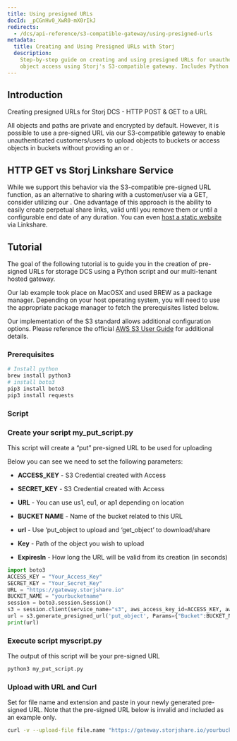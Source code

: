```yaml
---
title: Using presigned URLs
docId: _pCGnHv0_XwR0-mX0rIkJ
redirects:
  - /dcs/api-reference/s3-compatible-gateway/using-presigned-urls
metadata:
  title: Creating and Using Presigned URLs with Storj
  description:
    Step-by-step guide on creating and using presigned URLs for unauthenticated
    object access using Storj's S3-compatible gateway. Includes Python scripting instructions.
---
```


## Introduction

Creating presigned URLs for Storj DCS - HTTP POST & GET to a URL

All objects and paths are private and encrypted by default. However, it is possible to use a pre-signed URL via our S3-compatible gateway to enable unauthenticated customers/users to upload objects to buckets or access objects in buckets without providing an [](docId:XKib9SzjtEXTXWvdyYWX6) or [](docId:AsyYcUJFbO1JI8-Tu8tW3).

## HTTP GET vs Storj Linkshare Service

While we support this behavior via the S3-compatible pre-signed URL function, as an alternative to sharing with a customer/user via a GET, consider utilizing our [](docId:sN2GhYgGUtqBVF65GhKEa). One advantage of this approach is the ability to easily create perpetual share links, valid until you remove them or until a configurable end date of any duration. You can even [host a static website](docId:GkgE6Egi02wRZtyryFyPz) via Linkshare.

## Tutorial

The goal of the following tutorial is to guide you in the creation of pre-signed URLs for storage DCS using a Python script and our multi-tenant hosted gateway.

Our lab example took place on MacOSX and used BREW as a package manager. Depending on your host operating system, you will need to use the appropriate package manager to fetch the prerequisites listed below.

Our implementation of the S3 standard allows additional configuration options. Please reference the official [AWS S3 User Guide](https://docs.aws.amazon.com/AmazonS3/latest/userguide/using-presigned-url.html) for additional details.

### Prerequisites

```bash
# Install python
brew install python3
# install boto3
pip3 install boto3
pip3 install requests
```

### Script

### Create your script my_put_script.py

This script will create a “put” pre-signed URL to be used for uploading

Below you can see we need to set the following parameters:

- **ACCESS_KEY** - S3 Credential created with Access

- **SECRET_KEY** - S3 Credential created with Access

- **URL** - You can use us1, eu1, or ap1 depending on location

- **BUCKET NAME** - Name of the bucket related to this URL

- **url** - Use ‘put_object to upload and ‘get_object’ to download/share

- **Key** - Path of the object you wish to upload

- **ExpiresIn** - How long the URL will be valid from its creation (in seconds)

```python
import boto3
ACCESS_KEY = "Your_Access_Key"
SECRET_KEY = "Your_Secret_Key"
URL = "https://gateway.storjshare.io"
BUCKET_NAME = "yourbucketname"
session = boto3.session.Session()
s3 = session.client(service_name="s3", aws_access_key_id=ACCESS_KEY, aws_secret_access_key=SECRET_KEY, endpoint_url=URL)
url = s3.generate_presigned_url('put_object', Params={"Bucket":BUCKET_NAME, "Key":"path/within/bucket/file.name"}, ExpiresIn=3600)
print(url)
```

### Execute script myscript.py

The output of this script will be your pre-signed URL

```bash
python3 my_put_script.py
```

### Upload with URL and Curl

Set for file name and extension and paste in your newly generated pre-signed URL. Note that the pre-signed URL below is invalid and included as an example only.

```bash
curl -v --upload-file file.name "https://gateway.storjshare.io/yourbucketname/path/within/bucket?AWSAccessKeyId=jvruleqdpbwqx7vxmwgqbtlbmapa&Signature=fUNxawPyFd%2F9apR%2FZnKmR%2BPXGCA%3D&Expires=1628019103"
```
